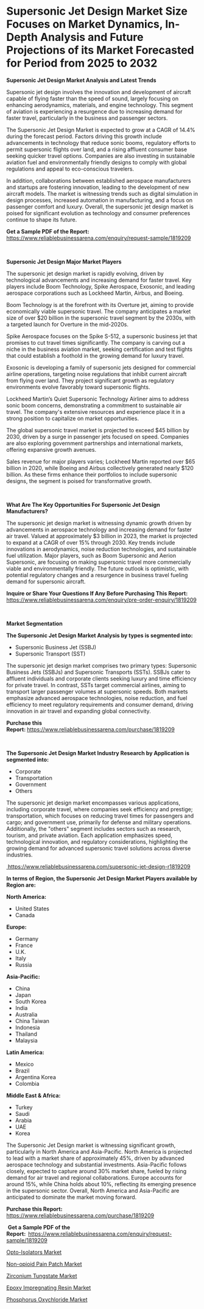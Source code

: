 <p><h1>Supersonic Jet Design Market Size Focuses on Market Dynamics, In-Depth Analysis and Future Projections of its Market Forecasted for Period from 2025 to 2032</h1></p><p><strong>Supersonic Jet Design Market Analysis and Latest Trends</strong></p>
<p><p>Supersonic jet design involves the innovation and development of aircraft capable of flying faster than the speed of sound, largely focusing on enhancing aerodynamics, materials, and engine technology. This segment of aviation is experiencing a resurgence due to increasing demand for faster travel, particularly in the business and passenger sectors.</p><p>The Supersonic Jet Design Market is expected to grow at a CAGR of 14.4% during the forecast period. Factors driving this growth include advancements in technology that reduce sonic booms, regulatory efforts to permit supersonic flights over land, and a rising affluent consumer base seeking quicker travel options. Companies are also investing in sustainable aviation fuel and environmentally friendly designs to comply with global regulations and appeal to eco-conscious travelers.</p><p>In addition, collaborations between established aerospace manufacturers and startups are fostering innovation, leading to the development of new aircraft models. The market is witnessing trends such as digital simulation in design processes, increased automation in manufacturing, and a focus on passenger comfort and luxury. Overall, the supersonic jet design market is poised for significant evolution as technology and consumer preferences continue to shape its future.</p></p>
<p><strong>Get a Sample PDF of the Report:&nbsp;</strong> <a href="https://www.reliablebusinessarena.com/enquiry/request-sample/1819209?utm_campaign=2194&utm_medium=2&utm_source=Github&utm_content=ia&utm_term=30012025&utm_id=supersonic-jet-design">https://www.reliablebusinessarena.com/enquiry/request-sample/1819209</a></p>
<p>&nbsp;</p>
<p><strong>Supersonic Jet Design Major Market Players</strong></p>
<p><p>The supersonic jet design market is rapidly evolving, driven by technological advancements and increasing demand for faster travel. Key players include Boom Technology, Spike Aerospace, Exosonic, and leading aerospace corporations such as Lockheed Martin, Airbus, and Boeing.</p><p>Boom Technology is at the forefront with its Overture jet, aiming to provide economically viable supersonic travel. The company anticipates a market size of over $20 billion in the supersonic travel segment by the 2030s, with a targeted launch for Overture in the mid-2020s.</p><p>Spike Aerospace focuses on the Spike S-512, a supersonic business jet that promises to cut travel times significantly. The company is carving out a niche in the business aviation market, seeking certification and test flights that could establish a foothold in the growing demand for luxury travel.</p><p>Exosonic is developing a family of supersonic jets designed for commercial airline operations, targeting noise regulations that inhibit current aircraft from flying over land. They project significant growth as regulatory environments evolve favorably toward supersonic flights.</p><p>Lockheed Martin’s Quiet Supersonic Technology Airliner aims to address sonic boom concerns, demonstrating a commitment to sustainable air travel. The company's extensive resources and experience place it in a strong position to capitalize on market opportunities.</p><p>The global supersonic travel market is projected to exceed $45 billion by 2030, driven by a surge in passenger jets focused on speed. Companies are also exploring government partnerships and international markets, offering expansive growth avenues.</p><p>Sales revenue for major players varies; Lockheed Martin reported over $65 billion in 2020, while Boeing and Airbus collectively generated nearly $120 billion. As these firms enhance their portfolios to include supersonic designs, the segment is poised for transformative growth.</p></p>
<p>&nbsp;</p>
<p><strong>What Are The Key Opportunities For Supersonic Jet Design Manufacturers?</strong></p>
<p><p>The supersonic jet design market is witnessing dynamic growth driven by advancements in aerospace technology and increasing demand for faster air travel. Valued at approximately $3 billion in 2023, the market is projected to expand at a CAGR of over 15% through 2030. Key trends include innovations in aerodynamics, noise reduction technologies, and sustainable fuel utilization. Major players, such as Boom Supersonic and Aerion Supersonic, are focusing on making supersonic travel more commercially viable and environmentally friendly. The future outlook is optimistic, with potential regulatory changes and a resurgence in business travel fueling demand for supersonic aircraft.</p></p>
<p><strong>Inquire or Share Your Questions If Any Before Purchasing This Report:</strong> <a href="https://www.reliablebusinessarena.com/enquiry/pre-order-enquiry/1819209?utm_campaign=2194&utm_medium=2&utm_source=Github&utm_content=ia&utm_term=30012025&utm_id=supersonic-jet-design">https://www.reliablebusinessarena.com/enquiry/pre-order-enquiry/1819209</a></p>
<p>&nbsp;</p>
<p><strong>Market Segmentation</strong></p>
<p><strong>The Supersonic Jet Design Market Analysis by types is segmented into:</strong></p>
<p><ul><li>Supersonic Business Jet (SSBJ)</li><li>Supersonic Transport (SST)</li></ul></p>
<p><p>The supersonic jet design market comprises two primary types: Supersonic Business Jets (SSBJs) and Supersonic Transports (SSTs). SSBJs cater to affluent individuals and corporate clients seeking luxury and time efficiency for private travel. In contrast, SSTs target commercial airlines, aiming to transport larger passenger volumes at supersonic speeds. Both markets emphasize advanced aerospace technologies, noise reduction, and fuel efficiency to meet regulatory requirements and consumer demand, driving innovation in air travel and expanding global connectivity.</p></p>
<p><strong>Purchase this Report:&nbsp;</strong><a href="https://www.reliablebusinessarena.com/purchase/1819209?utm_campaign=2194&utm_medium=2&utm_source=Github&utm_content=ia&utm_term=30012025&utm_id=supersonic-jet-design">https://www.reliablebusinessarena.com/purchase/1819209</a></p>
<p>&nbsp;</p>
<p><strong>The Supersonic Jet Design Market Industry Research by Application is segmented into:</strong></p>
<p><ul><li>Corporate</li><li>Transportation</li><li>Government</li><li>Others</li></ul></p>
<p><p>The supersonic jet design market encompasses various applications, including corporate travel, where companies seek efficiency and prestige; transportation, which focuses on reducing travel times for passengers and cargo; and government use, primarily for defense and military operations. Additionally, the "others" segment includes sectors such as research, tourism, and private aviation. Each application emphasizes speed, technological innovation, and regulatory considerations, highlighting the growing demand for advanced supersonic travel solutions across diverse industries.</p></p>
<p><a href="https://www.reliablebusinessarena.com/supersonic-jet-design-r1819209?utm_campaign=2194&utm_medium=2&utm_source=Github&utm_content=ia&utm_term=30012025&utm_id=supersonic-jet-design">&nbsp;https://www.reliablebusinessarena.com/supersonic-jet-design-r1819209</a></p>
<p><strong>In terms of Region, the Supersonic Jet Design Market Players available by Region are:</strong></p>
<p>
    <p> <strong> North America: </strong>
        <ul>
            <li>United States</li>
            <li>Canada</li>
        </ul>
        </p> 
    <p> <strong> Europe: </strong>
        <ul>
            <li>Germany</li>
            <li>France</li>
            <li>U.K.</li>
            <li>Italy</li>
            <li>Russia</li>
        </ul>
        </p> 
    <p> <strong> Asia-Pacific: </strong>
        <ul>
            <li>China</li>
            <li>Japan</li>
            <li>South Korea</li>
            <li>India</li>
            <li>Australia</li>
            <li>China Taiwan</li>
            <li>Indonesia</li>
            <li>Thailand</li>
            <li>Malaysia</li>
        </ul>
        </p> 
    <p> <strong> Latin America: </strong>
        <ul>
            <li>Mexico</li>
            <li>Brazil</li>
            <li>Argentina Korea</li>
            <li>Colombia</li>
        </ul>
        </p> 
    <p> <strong> Middle East & Africa: </strong>
        <ul>
            <li>Turkey</li>
            <li>Saudi</li>
            <li>Arabia</li>
            <li>UAE</li>
            <li>Korea</li>
        </ul>
    </p>
    </p>
<p><p>The Supersonic Jet Design market is witnessing significant growth, particularly in North America and Asia-Pacific. North America is projected to lead with a market share of approximately 45%, driven by advanced aerospace technology and substantial investments. Asia-Pacific follows closely, expected to capture around 30% market share, fueled by rising demand for air travel and regional collaborations. Europe accounts for around 15%, while China holds about 10%, reflecting its emerging presence in the supersonic sector. Overall, North America and Asia-Pacific are anticipated to dominate the market moving forward.</p></p>
<p><strong>Purchase this Report: </strong><a href="https://www.reliablebusinessarena.com/purchase/1819209?utm_campaign=2194&utm_medium=2&utm_source=Github&utm_content=ia&utm_term=30012025&utm_id=supersonic-jet-design">https://www.reliablebusinessarena.com/purchase/1819209</a></p>
<p>&nbsp;<strong>Get a Sample PDF of the Report:&nbsp;&nbsp;</strong><a href="https://www.reliablebusinessarena.com/enquiry/request-sample/1819209?utm_campaign=2194&utm_medium=2&utm_source=Github&utm_content=ia&utm_term=30012025&utm_id=supersonic-jet-design">https://www.reliablebusinessarena.com/enquiry/request-sample/1819209</a></p>
<p><strong></strong></p>
<p><p><a href="https://www.linkedin.com/pulse/opto-isolators-market-trends-forecast-growth-potential-tkede?utm_campaign=2194&utm_medium=2&utm_source=Github&utm_content=ia&utm_term=30012025&utm_id=supersonic-jet-design">Opto-Isolators Market</a></p><p><a href="https://www.linkedin.com/pulse/market-insights-evaluating-competitors-non-opioid-pain-naere?utm_campaign=2194&utm_medium=2&utm_source=Github&utm_content=ia&utm_term=30012025&utm_id=supersonic-jet-design">Non-opioid Pain Patch Market</a></p><p><a href="https://github.com/beroxiluwaya/Market-Research-Report-List-1/blob/main/zirconium-tungstate-market.md?utm_campaign=2194&utm_medium=2&utm_source=Github&utm_content=ia&utm_term=30012025&utm_id=supersonic-jet-design">Zirconium Tungstate Market</a></p><p><a href="https://www.linkedin.com/pulse/strategic-roadmap-global-epoxy-impregnating-resin-market-a027e?utm_campaign=2194&utm_medium=2&utm_source=Github&utm_content=ia&utm_term=30012025&utm_id=supersonic-jet-design">Epoxy Impregnating Resin Market</a></p><p><a href="https://github.com/genayziben/Market-Research-Report-List-1/blob/main/phosphorus-oxychloride-market.md?utm_campaign=2194&utm_medium=2&utm_source=Github&utm_content=ia&utm_term=30012025&utm_id=supersonic-jet-design">Phosphorus Oxychloride Market</a></p></p>